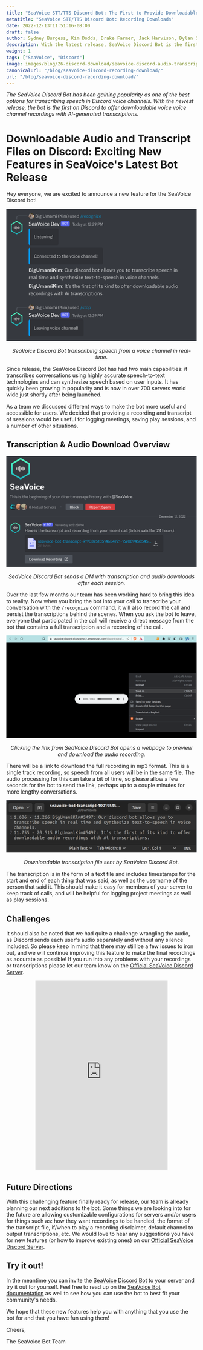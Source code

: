 ```yaml
---
title: "SeaVoice STT/TTS Discord Bot: The First to Provide Downloadable Voice Recording with AI Transcriptions"
metatitle: "SeaVoice STT/TTS Discord Bot: Recording Downloads"
date: 2022-12-13T11:51:16-08:00
draft: false
author: Sydney Burgess, Kim Dodds, Drake Farmer, Jack Harvison, Dylan Strong, Cody Vernon
description: With the latest release, SeaVoice Discord Bot is the first on the platform to offer downloadable voice channel recordings with AI-generated transcriptions.
weight: 1
tags: ["SeaVoice", "Discord"]
image: images/blog/26-discord-download/seavoice-discord-audio-transcript-download.jpg
canonicalUrl: "/blog/seavoice-discord-recording-download/"
url: "/blog/seavoice-discord-recording-download/"
---
```


*The SeaVoice Discord Bot has been gaining popularity as one of the best options for transcribing speech in Discord voice channels. With the newest release, the bot is the first on Discord to offer downloadable voice voice channel recordings with AI-generated transcriptions.*

# Downloadable Audio and Transcript Files on Discord: Exciting New Features in SeaVoice's Latest Bot Release

Hey everyone, we are excited to announce a new feature for the SeaVoice Discord bot! 

<center>
<img src="/images/blog/26-discord-download/1-seavoice-discord-speech-to-text.png" alt="SeaVoice Discord Bot transcribing speech from a voice channel in real-time."/>

*SeaVoice Discord Bot transcribing speech from a voice channel in real-time.*
</center>

Since release, the SeaVoice Discord Bot has had two main capabilities: it transcribes conversations using highly accurate speech-to-text technologies and can synthesize speech based on user inputs.
It has quickly been growing in popularity and is now in over 700 servers world wide just shortly after being launched.

As a team we discussed different ways to make the bot more useful and accessible for users.
We decided that providing a recording and transcript of sessions would be useful for logging meetings, saving play sessions, and a number of other situations.

## Transcription & Audio Download Overview

<center>
<img src="/images/blog/26-discord-download/2-seavoice-audio-transcript-download-discord-direct-message.png" alt="SeaVoice Discord Bot sends a DM with transcription and audio downloads after each session."/>

*SeaVoice Discord Bot sends a DM with transcription and audio downloads after each session.*
</center>

Over the last few months our team has been working hard to bring this idea to reality.
Now when you bring the bot into your call to transcribe your conversation with the `/recognize` command, it will also record the call and persist the transcriptions behind the scenes.
When you ask the bot to leave, everyone that participated in the call will receive a direct message from the bot that contains a full transcription and a recording of the call.

<center>
<img src="/images/blog/26-discord-download/3-seavoice-discord-audio-download.png" alt="Clicking the link from SeaVoice Discord Bot opens a webpage to preview and download the audio recording."/>

*Clicking the link from SeaVoice Discord Bot opens a webpage to preview and download the audio recording.*
</center>

There will be a link to download the full recording in mp3 format.
This is a single track recording, so speech from all users will be in the same file.
The audio processing for this can take a bit of time, so please allow a few seconds for the bot to send the link, perhaps up to a couple minutes for more lengthy conversations. 

<center>
<img src="/images/blog/26-discord-download/4-seavoice-discord-transcription-file.png" alt="Downloadable transcription file sent by SeaVoice Discord Bot."/>

*Downloadable transcription file sent by SeaVoice Discord Bot.*
</center>

The transcription is in the form of a text file and includes timestamps for the start and end of each thing that was said, as well as the username of the person that said it.
This should make it easy for members of your server to keep track of calls, and will be helpful for logging project meetings as well as play sessions.

## Challenges

It should also be noted that we had quite a challenge wrangling the audio, as Discord sends each user's audio separately and without any silence included.
So please keep in mind that there may still be a few issues to iron out, and we will continue improving this feature to make the final recordings as accurate as possible!
If you run into any problems with your recordings or transcriptions please let our team know on the [Official SeaVoice Discord Server](https://discord.gg/dfAYfwBQ).
<center>
<iframe src="https://discordapp.com/widget?id=919037515514654721&theme=dark" width="350" height="500" allowtransparency="true" frameborder="0" sandbox="allow-popups allow-popups-to-escape-sandbox allow-same-origin allow-scripts"></iframe>
</center>

## Future Directions

With this challenging feature finally ready for release, our team is already planning our next additions to the bot.
Some things we are looking into for the future are allowing customizable configurations for servers and/or users for things such as: how they want recordings to be handled, the format of the transcript file, if/when to play a recording disclaimer, default channel to output transcriptions, etc.
We would love to hear any suggestions you have for new features (or how to improve existing ones) on our [Official SeaVoice Discord Server](https://discord.gg/dfAYfwBQ).

## Try it out!

In the meantime you can invite the [SeaVoice Discord Bot](https://discord.com/oauth2/authorize?client_id=1001955060210749492&scope=bot) to your server and try it out for yourself.
Feel free to read up on the [SeaVoice Bot documentation](https://wiki.seasalt.ai/seavoice/discord/discord-bot/) as well to see how you can use the bot to best fit your community's needs.


We hope that these new features help you with anything that you use the bot for and that you have fun using them!


Cheers,


The SeaVoice Bot Team
